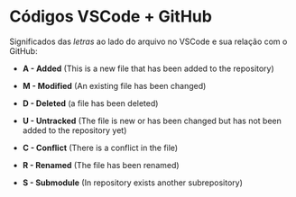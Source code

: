# Códigos VSCode + GitHub

Significados das *letras* ao lado do arquivo no VSCode e sua relação com o GitHub:

- **A - Added** (This is a new file that has been added to the repository)

- **M - Modified** (An existing file has been changed)

- **D - Deleted** (a file has been deleted)

- **U - Untracked** (The file is new or has been changed but has not been added to the repository yet)

- **C - Conflict** (There is a conflict in the file)

- **R - Renamed** (The file has been renamed)

- **S - Submodule** (In repository exists another subrepository)